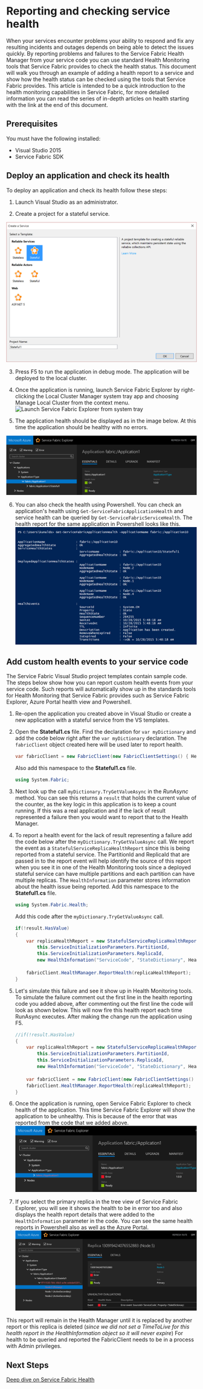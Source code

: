 <properties
   pageTitle="Service Fabric How to report and check health | Microsoft Azure"
   description="This article describes how you can send health reports from your service code and check your service's health using the Health Monitoring tools that Azure Service Fabric provides"
   services="service-fabric"
   documentationCenter=".net"
   authors="kunaldsingh"
   manager="timlt"
   editor=""/>

<tags
   ms.service="service-fabric"
   ms.devlang="dotnet"
   ms.topic="article"
   ms.tgt_pltfrm="NA"
   ms.workload="NA"
   ms.date="11/05/2015"
   ms.author="kunalds"/>


# Reporting and checking service health
When your services encounter problems your ability to respond and fix any resulting incidents and outages depends on being able to detect the issues quickly. By reporting problems and failures to the Service Fabric Health Manager from your service code you can use standard Health Monitoring tools that Service Fabric provides to check the health status. This document will walk you through an example of adding a health report to a service and show how the health status can be checked using the tools that Service Fabric provides. This article is intended to be a quick introduction to the health monitoring capabilities in Service Fabric, for more detailed information you can read the series of in-depth articles on health starting with the link at the end of this document.

## Prerequisites
You must have the following installed:
   * Visual Studio 2015
   * Service Fabric SDK

## Deploy an application and check its health
To deploy an application and check its health follow these steps:

1. Launch Visual Studio as an administrator.

2. Create a project for a stateful service.

  ![Create a Service Fabric Application with Stateful Service](./media/service-fabric-diagnostics-how-to-report-and-check-service-health/create-stateful-service-application-dialog.png)

3. Press F5 to run the application in debug mode. The application will be deployed to the local cluster.

4. Once the application is running, launch Service Fabric Explorer by right-clicking the Local Cluster Manager system tray app and choosing Manage Local Cluster from the context menu.
![Launch Service Fabric Explorer from system tray]()

5. The application health should be displayed as in the image below. At this time the application should be healthy with no errors.

  ![Healthy Application in Service Fabric Explorer](./media/service-fabric-diagnostics-how-to-report-and-check-service-health/sfx-healthy-app.png)

6. You can also check the health using Powershell. You can check an application's health using ```Get-ServiceFabricApplicationHealth``` and service health can be queried by ```Get-ServiceFabricServiceHealth```. The health report for the same application in Powershell looks like this.
![Healthy Application in Powershell](./media/service-fabric-diagnostics-how-to-report-and-check-service-health/ps-healthy-app-report.png)

## Add custom health events to your service code
The Service Fabric Visual Studio project templates contain sample code. The steps below show how you can report custom health events from your service code. Such reports will automatically show up in the standards tools for Health Monitoring that Service Fabric provides such as Service Fabric Explorer, Azure Portal health view and Powershell.

1. Re-open the application you created above in Visual Studio or create a new application with a stateful service from the VS templates.
2. Open the **Stateful1.cs** file. Find the declaration for `var myDictionary` and add the code below right after the `var myDictionary` declaration. The `fabricClient` object created here will be used later to report health.

    ```csharp
    var fabricClient = new FabricClient(new FabricClientSettings() { HealthReportSendInterval = TimeSpan.FromSeconds(0) });
    ```

    Also add this namespace to the **Stateful1.cs** file.

    ```csharp
    using System.Fabric;
    ```

4. Next look up the call `myDictionary.TryGetValueAsync` in the *RunAsync* method. You can see this returns a `result` that holds the current value of the counter, as the key logic in this application is to keep a count running. If this was a real application and if the lack of result represented a failure then you would want to report that to the Health Manager.
5. To report a health event for the lack of result representing a failure add the code below after the `myDictionary.TryGetValueAsync` call. We report the event as a `StatefulServiceReplicaHealthReport` since this is being reported from a stateful service. The PartitionId and ReplicaId that are passed in to the report event will help identify the source of this report when you see it in one of the Health Monitoring tools since a deployed stateful service can have multiple partitions and each partition can have multiple replicas. The `HealthInformation` parameter stores information about the health issue being reported. Add this namespace to the **Stateful1.cs** file.

    ```csharp
    using System.Fabric.Health;
    ```

    Add this code after the `myDictionary.TryGetValueAsync` call.

    ```csharp
    if(!result.HasValue)
    {
        var replicaHealthReport = new StatefulServiceReplicaHealthReport(
            this.ServiceInitializationParameters.PartitionId,
            this.ServiceInitializationParameters.ReplicaId,
            new HealthInformation("ServiceCode", "StateDictionary", HealthState.Error));
    
        fabricClient.HealthManager.ReportHealth(replicaHealthReport);
    }
    ```

5. Let's simulate this failure and see it show up in Health Monitoring tools. To simulate the failure comment out the first line in the health reporting code you added above, after commenting out the first line the code will look as shown below. This will now fire this health report each time RunAsync executes. After making the change run the application using F5.

    ```csharp
    //if(!result.HasValue)
    {
        var replicaHealthReport = new StatefulServiceReplicaHealthReport(
            this.ServiceInitializationParameters.PartitionId,
            this.ServiceInitializationParameters.ReplicaId,
            new HealthInformation("ServiceCode", "StateDictionary", HealthState.Error));
    
        var fabricClient = new FabricClient(new FabricClientSettings() { HealthReportSendInterval = TimeSpan.FromSeconds(0) });
        fabricClient.HealthManager.ReportHealth(replicaHealthReport);
    }
    ```

6. Once the application is running, open Service Fabric Explorer to check health of the application. This time Service Fabric Explorer will show the application to be unhealthy. This is because of the error that was reported from the code that we added above.
![Unhealthy Application in Service Fabric Explorer](./media/service-fabric-diagnostics-how-to-report-and-check-service-health/sfx-unhealthy-app.png)

7. If you select the primary replica in the tree view of Service Fabric Explorer, you will see it shows the health to be in error too and also displays the health report details that were added to the `HealthInformation` parameter in the code. You can see the same health reports in Powershell also as well as the Azure Portal.
![Replica Health in Service Fabric Explorer](./media/service-fabric-diagnostics-how-to-report-and-check-service-health/replica-health-error-report-sfx.png)

This report will remain in the Health Manager until it is replaced by another report or this replica is deleted (*since we did not set a TimeToLive for this health report in the HealthInformation object so it will never expire*)
For health to be queried and reported the FabricClient needs to be in a process with Admin privileges.

## Next Steps
[Deep dive on Service Fabric Health](service-fabric-health-introduction.md)

